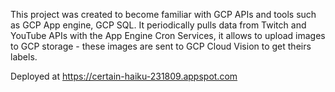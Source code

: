 This project was created to become familiar with GCP APIs and tools such as GCP App engine, GCP SQL.
It periodically pulls data from Twitch and YouTube APIs with the App Engine Cron Services,
it allows to upload images to GCP storage - these images are sent to GCP Cloud Vision to get
theirs labels.

Deployed at https://certain-haiku-231809.appspot.com